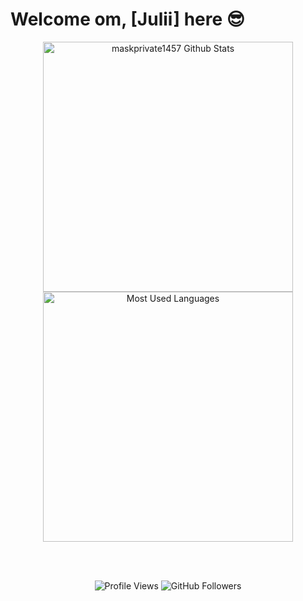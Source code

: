 # Welcome om, [Julii] here 😎
<!-- <img src="https://raw.githubusercontent.com/iampavangandhi/iampavangandhi/master/gifs/Hi.gif" width="40px"> -->

<div align="center">
  
<a href="#">
  <img src="https://github-readme-stats.vercel.app/api?username=enex-kblm&show_icons=true&include_all_commits=true&theme=chartreuse-dark&cache_seconds=3200" width="400" title="maskprivate1457 Github Stats">
</a>

<br />

<a href="#">
  <img src="https://github-readme-stats.anuraghazra1.vercel.app/api/top-langs/?username=enex-kblm&layout=compact&theme=chartreuse-dark" width="400" title="Most Used Languages">
</a>

<br /><br />

<img src="https://komarev.com/ghpvc/?username=enex-kblm&label=Views&color=blue&style=plastic" alt="Profile Views"/>
<img src="https://img.shields.io/github/followers/enex-kblm?label=follow&style=social" alt="GitHub Followers"/>

</div>
